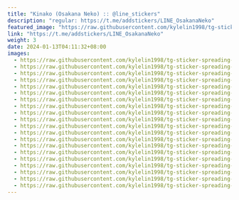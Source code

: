 ```yaml
---
title: "Kinako (Osakana Neko) :: @line_stickers"
description: "regular: https://t.me/addstickers/LINE_OsakanaNeko"
featured_image: "https://raw.githubusercontent.com/kylelin1998/tg-sticker-spreading-worldwide-images/main/img/8f6cba37-5a0d-45b9-8914-a5fba5a121b5.jpg"
link: "https://t.me/addstickers/LINE_OsakanaNeko"
weight: 3
date: 2024-01-13T04:11:32+08:00
images:
  - https://raw.githubusercontent.com/kylelin1998/tg-sticker-spreading-worldwide-images/main/img/8f6cba37-5a0d-45b9-8914-a5fba5a121b5.jpg
  - https://raw.githubusercontent.com/kylelin1998/tg-sticker-spreading-worldwide-images/main/img/8abb2fd3-c35b-4af1-88e2-06e8e96e76b8.jpg
  - https://raw.githubusercontent.com/kylelin1998/tg-sticker-spreading-worldwide-images/main/img/38540c42-6055-4229-b633-5b82bf18416f.jpg
  - https://raw.githubusercontent.com/kylelin1998/tg-sticker-spreading-worldwide-images/main/img/2ffb2d5a-1134-4cba-abe6-f82af126627f.jpg
  - https://raw.githubusercontent.com/kylelin1998/tg-sticker-spreading-worldwide-images/main/img/78654af7-1828-4ac6-85aa-3f244226f81c.jpg
  - https://raw.githubusercontent.com/kylelin1998/tg-sticker-spreading-worldwide-images/main/img/affb7e2e-198f-45ec-aa3e-c90f52550ec9.jpg
  - https://raw.githubusercontent.com/kylelin1998/tg-sticker-spreading-worldwide-images/main/img/cebafdca-c6d0-4ef0-a9d6-aadcb4bae576.jpg
  - https://raw.githubusercontent.com/kylelin1998/tg-sticker-spreading-worldwide-images/main/img/1a0bf047-0759-4462-ab28-f5118849909d.jpg
  - https://raw.githubusercontent.com/kylelin1998/tg-sticker-spreading-worldwide-images/main/img/ac709278-7fdc-43f5-ae66-e304cd6b6036.jpg
  - https://raw.githubusercontent.com/kylelin1998/tg-sticker-spreading-worldwide-images/main/img/0f7c07a9-d894-433e-ab1f-71ab47df74df.jpg
  - https://raw.githubusercontent.com/kylelin1998/tg-sticker-spreading-worldwide-images/main/img/12bef88d-84f6-47e8-a60d-31e71ed6dbe3.jpg
  - https://raw.githubusercontent.com/kylelin1998/tg-sticker-spreading-worldwide-images/main/img/c6fae197-0339-4ab6-8f2d-c20f5ad01579.jpg
  - https://raw.githubusercontent.com/kylelin1998/tg-sticker-spreading-worldwide-images/main/img/598136c3-a7f3-442d-beb0-bcb2f2ab80ff.jpg
  - https://raw.githubusercontent.com/kylelin1998/tg-sticker-spreading-worldwide-images/main/img/dca5f6f9-e6ca-4a24-bcf6-7be5ca72bee8.jpg
  - https://raw.githubusercontent.com/kylelin1998/tg-sticker-spreading-worldwide-images/main/img/ebaec60e-cab6-4f17-98f4-f982dcbb595b.jpg
  - https://raw.githubusercontent.com/kylelin1998/tg-sticker-spreading-worldwide-images/main/img/b05f9d62-ca53-46ce-8b6d-4869f1ab9794.jpg
  - https://raw.githubusercontent.com/kylelin1998/tg-sticker-spreading-worldwide-images/main/img/3d783b83-78ab-420c-bf90-93eaa0f9cc82.jpg
  - https://raw.githubusercontent.com/kylelin1998/tg-sticker-spreading-worldwide-images/main/img/a745c81e-4f6b-4206-91ad-17a3e195828a.jpg
  - https://raw.githubusercontent.com/kylelin1998/tg-sticker-spreading-worldwide-images/main/img/0c785679-3796-4aef-9294-098fc0472ae8.jpg
  - https://raw.githubusercontent.com/kylelin1998/tg-sticker-spreading-worldwide-images/main/img/a8df8f7e-6ec2-47a7-b07b-a2b087cbd2d5.jpg
---
```

